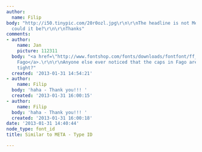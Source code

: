 ```yaml
---
author:
  name: Filip
body: "http://i50.tinypic.com/20r0ozl.jpg\r\n\r\nThe headline is not Meta, what else
  could it be?\r\n\r\nThanks"
comments:
- author:
    name: Jan
    picture: 112311
  body: "<a href=\"http://www.fontshop.com/fonts/downloads/fontfont/ff_fago_ot/\">FF
    Fago</a>.\r\n\r\nAnyone else ever noticed that the caps in Fago are spaced too
    tight?"
  created: '2013-01-31 14:54:21'
- author:
    name: Filip
  body: 'haha - Thank you!!! '
  created: '2013-01-31 16:00:15'
- author:
    name: Filip
  body: 'haha - Thank you!!! '
  created: '2013-01-31 16:00:18'
date: '2013-01-31 14:40:44'
node_type: font_id
title: Similar to META - Type ID

---
```


